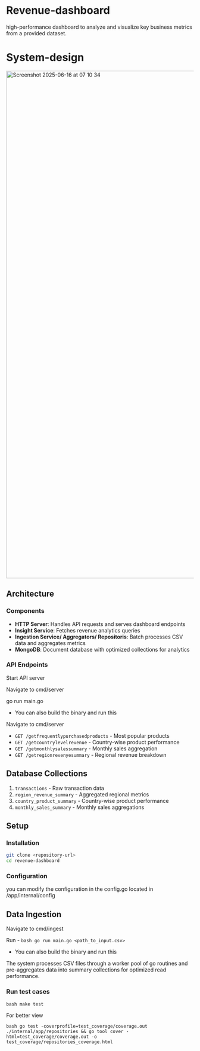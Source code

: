 # Revenue-dashboard

high-performance dashboard to analyze and visualize key business metrics from a provided dataset.

# System-design

<img width="1358" alt="Screenshot 2025-06-16 at 07 10 34" src="https://github.com/user-attachments/assets/132e27d3-3857-4922-83de-e07e685c931a" />

## Architecture

### Components
- **HTTP Server**: Handles API requests and serves dashboard endpoints
- **Insight Service**: Fetches revenue analytics queries
- **Ingestion Service/ Aggregators/ Repositoris**: Batch processes CSV data and aggregates metrics
- **MongoDB**: Document database with optimized collections for analytics

### API Endpoints
Start API server

Navigate to cmd/server

go run main.go

- You can also build the binary and run this

Navigate to cmd/server

- `GET /getfrequentlypurchasedproducts` - Most popular products
- `GET /getcountrylevelrevenue` - Country-wise product performance
- `GET /getmonthlysalessummary` - Monthly sales aggregation
- `GET /getregionrevenyesummary` - Regional revenue breakdown

## Database Collections
1. `transactions` - Raw transaction data
2. `region_revenue_summary` - Aggregated regional metrics
3. `country_product_summary` - Country-wise product performance
4. `monthly_sales_summary` - Monthly sales aggregations

## Setup

### Installation
```bash
git clone <repository-url>
cd revenue-dashboard
```

### Configuration
you can modify the configuration in the config.go located in /app/internal/config

## Data Ingestion
Navigate to cmd/ingest

Run - ```bash go run main.go <path_to_input.csv>  ```

- You can also build the binary and run this

The system processes CSV files through a worker pool of go routines and pre-aggregates data into summary collections for optimized read performance.

### Run test cases

```bash make test ``` 

For better view

``` bash go test -coverprofile=test_coverage/coverage.out ./internal/app/repositories && go tool cover -html=test_coverage/coverage.out -o test_coverage/repositories_coverage.html ```


